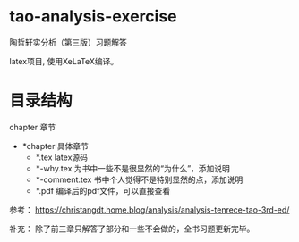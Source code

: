 # tao-analysis-exercise
陶哲轩实分析（第三版）习题解答

latex项目, 使用XeLaTeX编译。

# 目录结构
chapter 章节
  - *chapter 具体章节
    - *.tex latex源码
    - *-why.tex 为书中一些不是很显然的“为什么”，添加说明
    - *-comment.tex 书中个人觉得不是特别显然的点，添加说明
    - *.pdf 编译后的pdf文件，可以直接查看

参考：
https://christangdt.home.blog/analysis/analysis-tenrece-tao-3rd-ed/

补充：
除了前三章只解答了部分和一些不会做的，全书习题更新完毕。
